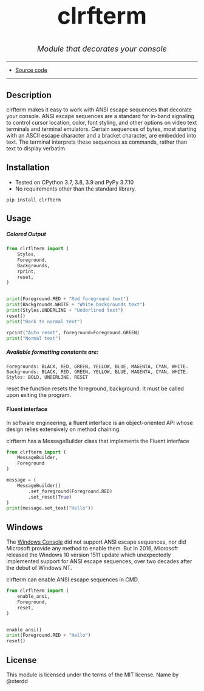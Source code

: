 <h1 align="center" style="font-size: 60px;">clrfterm</h1>
<p align="center" style="font-size: 20px;font-style: oblique;">Module that decorates your console</p>

---
* [Source code](https://github.com/SayHelloRoman/clrfterm)
---
## Description
clrfterm makes it easy to work with ANSI escape sequences that decorate your console.
ANSI escape sequences are a standard for in-band signaling to control cursor location, color, font styling, and other options on video text terminals and terminal emulators. Certain sequences of bytes, most starting with an ASCII escape character and a bracket character, are embedded into text. The terminal interprets these sequences as commands, rather than text to display verbatim.
## Installation
* Tested on CPython 3.7, 3.8, 3.9 and PyPy 3.7.10
* No requirements other than the standard library.
```
pip install clrfterm
```
## Usage
##### Colored Output
```python
from clrflterm import (
    Styles,
    Foreground,
    Backgrounds,
    rprint,
    reset,
)


print(Foreground.RED + "Red foreground text")
print(Backgrounds.WHITE + "White backgrounds text")
print(Styles.UNDERLINE + "Underlined text")
reset()
print("Back to normal text")

rprint("Auto reset", foreground=Foreground.GREEN)
print("Normal text")
```
##### Available formatting constants are:
```
Foregrounds: BLACK, RED, GREEN, YELLOW, BLUE, MAGENTA, CYAN, WHITE.
Backgrounds: BLACK, RED, GREEN, YELLOW, BLUE, MAGENTA, CYAN, WHITE.
Styles: BOLD, UNDERLINE, RESET
```
reset the function resets the foreground, background. It must be called upon exiting the program.

#### Fluent interface
In software engineering, a fluent interface is an object-oriented API whose design relies extensively on method chaining.

clrfterm has a MessageBuilder class that implements the Fluent interface
```python
from clrfterm import (
    MessageBuilder,
    Foreground
)

message = (
    MessageBuilder()
        .set_foreground(Foreground.RED)
        .set_reset(True)
)
print(message.set_text("Hello"))
```
## Windows

The [Windows Console](https://en.wikipedia.org/wiki/Windows_Console) did not support ANSI escape sequences, nor did Microsoft provide any method to enable them.
But In 2016, Microsoft released the Windows 10 version 1511 update which unexpectedly implemented support for ANSI escape sequences, over two decades after the debut of Windows NT.

clrfterm can enable ANSI escape sequences in CMD.

```python
from clrflterm import (
    enable_ansi,
    Foreground,
    reset,
)


enable_ansi()
print(Foreground.RED + "Hello")
reset()
```

## License
This module  is licensed under the terms of the MIT license.
Name by @xterdd
